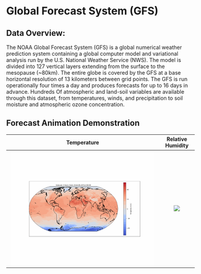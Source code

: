 # Global Forecast System (GFS)

## Data Overview:
The NOAA Global Forecast System (GFS) is a global numerical weather prediction system containing a global computer model and variational analysis run by the U.S. National Weather Service (NWS). The model is divided into 127 vertical layers extending from the surface to the mesopause (~80km). The entire globe is covered by the GFS at a base horizontal resolution of 13 kilometers between grid points. The GFS is run operationally four times a day and produces forecasts for up to 16 days in advance. Hundreds Of atmospheric and land-soil variables are available through this dataset, from temperatures, winds, and precipitation to soil moisture and atmospheric ozone concentration.

## Forecast Animation Demonstration


Temperature            |  Relative Humidity
:-------------------------:|:-------------------------:
<img src=".\img\temp_forecast.gif" width = '97%'/>|<img src=".\img\relative_humidity_forecast.gif" />
